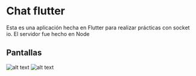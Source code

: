 # Chat flutter

Esta es una aplicación hecha en Flutter para realizar prácticas con socket io. El servidor fue hecho en Node

## Pantallas


![alt text](https://raw.githubusercontent.com/KitanoR/chat_flutter/master/assets/chat.gif)
![alt text](https://raw.githubusercontent.com/KitanoR/chat_flutter/master/assets/chat2.gif)

